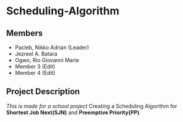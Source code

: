 # Scheduling-Algorithm

## Members
- Pacleb, Nikko Adrian (Leader)
- Jezreel A. Batara
- Ogwo, Rio Giovanni Marie
- Member 3 (Edit)
- Member 4 (Edit)

## Project Description
*This is made for a school project*
Creating a Scheduling Algorithm for **Shortest Job Next(SJN)** and **Preemptive Priority(PP)**.
